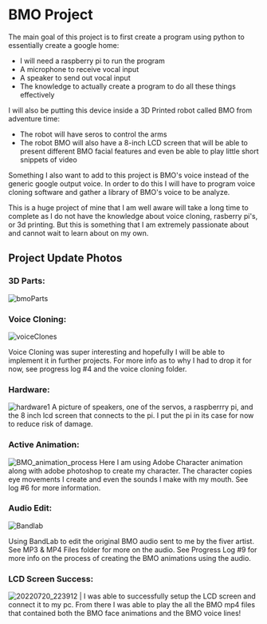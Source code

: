 # BMO Project
The main goal of this project is to first create a program using python to essentially create a google home:
- I will need a raspberry pi to run the program
- A microphone to receive vocal input
- A speaker to send out vocal input
- The knowledge to actually create a program to do all these things effectively

I will also be putting this device inside a 3D Printed robot called BMO from adventure time:
- The robot will have seros to control the arms
- The robot BMO will also have a 8-inch LCD screen that will be able to present different BMO facial features and even be able to play little short snippets of video

Something I also want to add to this project is BMO's voice instead of the generic google output voice. In order to do this I will have to program voice cloning software and gather a library of BMO's voice to be analyze.

This is a huge project of mine that I am well aware will take a long time to complete as I do not have the knowledge about voice cloning, rasberry pi's, or 3d printing.  But this is something that I am extremely passionate about and cannot wait to learn about on my own.

## Project Update Photos ##

### 3D Parts: ###

![bmoParts](https://user-images.githubusercontent.com/90429575/178156009-56a71e19-22a1-451b-bfd6-90b864538390.jpg)

### Voice Cloning: ###

![voiceClones](https://user-images.githubusercontent.com/90429575/178159233-28c44760-1499-4ae7-9382-4c893aa86cca.jpg)

Voice Cloning was super interesting and hopefully I will be able to implement it in further projects.  For more info as to why I had to drop it for now, see progress log #4 and the voice cloning folder.

### Hardware: ###
![hardware1](https://user-images.githubusercontent.com/90429575/178997726-8ee9fed6-fdaf-4b4c-8bc3-2d47864592c9.jpg)
A picture of speakers, one of the servos, a raspberrry pi, and the 8 inch lcd screen that connects to the pi.  I put the pi in its case for now to reduce risk of damage.

### Active Animation: ###
![BMO_animation_process](https://user-images.githubusercontent.com/90429575/179384940-0c90b462-60b4-4351-a3fc-e406c39fa130.png)
Here I am using Adobe Character animation along with adobe photoshop to create my character.  The character copies eye movements I create and even the sounds I make
with my mouth.  See log #6 for more information.

### Audio Edit: ###
![Bandlab](https://user-images.githubusercontent.com/90429575/180095302-20e87bac-f883-43bd-a9dc-43721a5884c9.png)

Using BandLab to edit the original BMO audio sent to me by the fiver artist.  See MP3 & MP4 Files folder for more on the audio.  See Progress Log #9 for more info on the process of creating the BMO animations using the audio.


### LCD Screen Success: ###
![20220720_223912](https://user-images.githubusercontent.com/90429575/180118750-d78b3a3b-c2bc-407e-ae01-88d4ba0cd31e.jpg) | I was able to successfully setup the LCD screen and connect it to my pc.  From there I was able to play the all the BMO mp4 files that contained both the BMO face animations and the BMO voice lines!  





